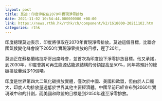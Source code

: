 ```yaml
---
layout: post
title: 莫迪︰印度爭取在2070年實現淨零排放
date: 2021-11-02 10:54:44.000000000 +08:00
link: https://news.rthk.hk/rthk/ch/component/k2/1618000-20211102.htm
categories: rthk
---
```


印度總理莫迪表示，印度將爭取在2070年實現淨零排放。莫迪這個目標，比聯合國氣候變化峰會設下2050年實現淨零排放的目標，遲了20年。

莫迪正在蘇格蘭格拉斯哥出席峰會，並首次為印度設下淨零排放目標。他又承諾，到2030年，印度會將可再生能源佔能源結構的份額提高至50%，同年將預計的總碳排放量減少10億噸。

印度是世界第四大二氧化碳排放實體，僅次於中國、美國和歐盟，但由於人口龐大，印度人均排放量遠低於世界其他主要經濟體。中國早前已經宣布到2060年實現碳中和的計劃，而美國和歐盟的目標是到2050年達至淨零排放。
